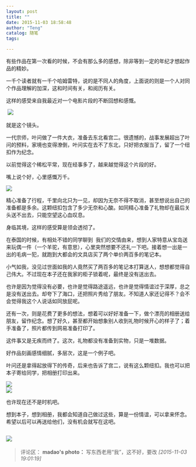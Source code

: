 ```yaml
---
layout: post
title: ""
date: 2015-11-03 18:58:48
author: "Teng"
catalog: 随笔
tags: 

---
```

有些作品在第一次看的时候，不会有那么多的感想，除非等到一定的年纪才想起作品的精妙。

一千个读者就有一千个哈姆雷特，说的是不同人的角度，上面说的则是一个人对同个作品理解的加深，这和时间有关，和阅历有关。

这样的感受来自我最近对一个电影片段的不断回想和感慨。

 ![](http://imglf0.ph.126.net/kynipGIxw-KeYB8CjXOpyw==/6630167265677486226.png)  

就是这个镜头。

一代宗师，叶问做了一件大衣，准备去东北看宫二。很遗憾的，战事发展超出了叶问的预料，家境也变得潦倒，叶问实在去不了东北，只好把衣服当了，留了一个纽扣作为纪念。

以前觉得这个稀松平常，现在经事多了，越来越觉得这个片段的好。

嘴上说个好，心里感慨万千。

![](http://imglf2.ph.126.net/TmQA1p_Pl9xEB7gCob4Giw==/6631211801723727089.png)  

精心准备了行程，千里向北只为一见，却因为无奈不得不取消，甚至想说出自己的准备都是多余。这颗纽扣包含了多少无奈和心酸。如同精心准备了礼物却在最后关头送不出去，只能空望这心血叹息。

身临其境，这样的感受算是领会透彻了。

在泰国的时候，有相处不错的同学聊到  我们的交情由来，想到人家特意从宝岛送来玩偶一件（一个羊驼，有意思），心里突然想要不还礼一下吧。接着想一出是一出的毛病一犯，就跑到大都会的文具店买了两个单价两百多的笔记本。

小气如我，没见过世面如我的人竟然买了两百多的笔记本打算送人，想想都觉得自己伟大。不过现在本子还在我家的柜子锁着呢，最终是没有送出去。

也许是因为觉得没有必要，也许是觉得路途遥远，也许是觉得情谊过于深厚，总之是没有送出去。却夸下了海口，还把照片秀给了朋友。不知道人家还记得不？会不会觉得我这个人说话如同放屁呢。

还有一次，则是花费了更多的想法，想着可以好好准备一下，做个漂亮的相册送给朋友，留作纪念。想了好久，甚至都开始想象别人收到礼物时候开心的样子了；着手准备了，照片都传到网易准备打印了。

这件事又是无疾而终了。这次，礼物都没有准备到实物，只是一堆数据。

好作品刻画感情细腻，多层次，这是一个例子吧。  

叶问还是拿得起放得下的传奇，后来也告诉了宫二，说有这么颗纽扣。我也可以把本子寄给同学，把相册打印出来。  

![](http://imglf2.ph.126.net/2kc8lVmenWdzX_CPz94RIQ==/6630065011096102985.png)  
![](http://imglf0.ph.126.net/u1qkJASM9pCsWHadVEtzUw==/6631244787072546288.png)

也许现在还不是时机吧。

想到本子，想到相册，我都会知道自己做过这些，算是一份情谊，可以拿来怀念。希望以后可以再送给他们，没有机会就写在这吧。

![](http://imglf2.ph.126.net/JWIxVoTXvXY1dCElBq_5Xw==/6631275573398140658.png)
---
>评论区：
>**madao's photo：** 写东西老用“我”，这不好，要改  *[2015-11-03 19:01:19]*
>
